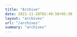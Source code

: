 ```yaml
---
title: "Archive"
date: 2021-11-28T02:49:50+05:30
layout: "archives"
url: "/archives"
summary: "archives"
---
```

